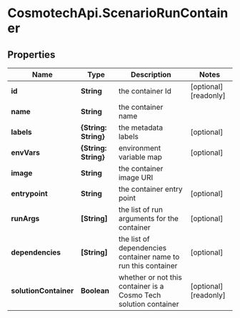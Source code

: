 # CosmotechApi.ScenarioRunContainer

## Properties

Name | Type | Description | Notes
------------ | ------------- | ------------- | -------------
**id** | **String** | the container Id | [optional] [readonly] 
**name** | **String** | the container name | 
**labels** | **{String: String}** | the metadata labels | [optional] 
**envVars** | **{String: String}** | environment variable map | [optional] 
**image** | **String** | the container image URI | 
**entrypoint** | **String** | the container entry point | [optional] 
**runArgs** | **[String]** | the list of run arguments for the container | [optional] 
**dependencies** | **[String]** | the list of dependencies container name to run this container | [optional] 
**solutionContainer** | **Boolean** | whether or not this container is a Cosmo Tech solution container | [optional] [readonly] 


